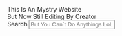 
<html>
    <head>
        <title>nani</title>
        <meta charset="utf-8">
        <!-- You Find Something Easily-->
        <!--But No More Here...-->
        This Is An Mystry Website<br/>
        But Now Still Editing By Creator
        <div class="container" style="z-index: 999" id="searchDiv">
        <div class="keyword-search">
            Search
            <input id="key" type="text" style="width: 200px;" placeholder="But You Can`t Do Anythings LoL" />
            <a href="javascript:void(0);" class="prev" onclick='wordSearch(1)'><i class="c-icon"></i></a>
            <a href="javascript:void(0);" class="next" onclick='wordSearch()'><i class="c-icon"></i></a>
        </div>
    </div>
        <body>
        </body>
    </head>
</html>
